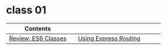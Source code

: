 # class 01

| Contents ||||||
|:---:|---|---|---|---|---|
| [Review: ES6 Classes](./Review%3A%20ES6%20Classes.md) | |[Using Express Routing](./Using%20Express%20Routing.md)| 